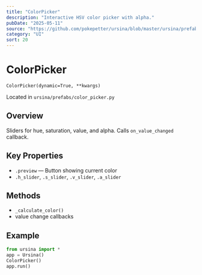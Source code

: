 ```yaml
---
title: "ColorPicker"
description: "Interactive HSV color picker with alpha."
pubDate: "2025-05-11"
source: "https://github.com/pokepetter/ursina/blob/master/ursina/prefabs/color_picker.py"
category: "UI"
sort: 20
---
```


# ColorPicker

`ColorPicker(dynamic=True, **kwargs)`

Located in `ursina/prefabs/color_picker.py`

## Overview

Sliders for hue, saturation, value, and alpha. Calls `on_value_changed` callback.

## Key Properties

- `.preview` — Button showing current color  
- `.h_slider`, `.s_slider`, `.v_slider`, `.a_slider`

## Methods

- `_calculate_color()`  
- value change callbacks

## Example

```python
from ursina import *
app = Ursina()
ColorPicker()
app.run()
```